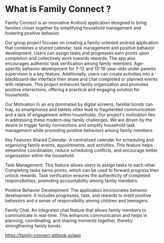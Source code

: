 # What is Family Connect ?

Family Connect is an innovative Android application designed to bring families closer together by simplifying household management and fostering positive behavior.

 Our group project focuses on creating a family-oriented android application that combines a shared calendar, task management and positive behavior development. Users can assign tasks and progresses earn points upon completion and collectively work towards rewards. The app also encourages authentic task verification among family members. Age-specific behavior development for 7-12 and 13-19-year-olds under parents supervison is a key feature. Additionally, users can create activities into a blackboard-like interface then share and chat completed or planned events with relatives. This project enhances family organization and promotes positive interactions, offering a practical and engaging solution for households.

Our Motivation
In an era dominated by digital screens, familial bonds can fray, as smartphones and tablets often lead to fragmented communication and a lack of engagement within households. Our project's motivation lies in addressing these modern-day family challenges. We are driven by the desire to trigger family connections and simplify household task management while promoting positive behaviors among family members.



Key Features
Shared Calendar: A centralized calendar for scheduling and organizing family events, appointments, and activities. This feature helps streamline coordination, reduce scheduling conflicts, and encourage better organization within the household.

Task Management: This feature allows users to assign tasks to each other. Completing tasks earns points, which can be used to forward progress then unlock rewards. Task verification ensures the authenticity of completed responsibilities, promoting accountability among family members.

Positive Behavior Development: The application incorporates behavior development. It includes progresses, task, and rewards to instill positive behaviors and a sense of responsibility among children and teenagers.

Family Chat: An integrated chat feature that allows family members to communicate in real-time. This enhances communication and helps in planning, coordinating, and sharing moments together, thereby strengthening family bonds.


https://family-connect.gitbook.io/app

